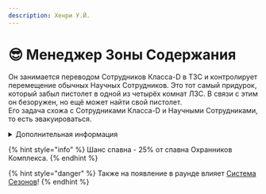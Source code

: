 ```yaml
---
description: Хенри У.Й.
---
```


# 😎 Менеджер Зоны Содержания

Он занимается переводом Сотрудников Класса-D в ТЗС и контролирует перемещение обычных Научных Сотрудников. Это тот самый придурок, который забыл пистолет в одной из четырёх комнат ЛЗС. В связи с этим он безоружен, но ещё может найти свой пистолет.\
Его задача схожа с Сотрудниками Класса-D и Научными Сотрудниками, то есть эвакуироваться.

<details>

<summary>Дополнительная информация</summary>

* **Класс**: Охранник Комплекса
* **Оружие**: Потерял
* **Уровень доступа**: Карта Менеджера Зон Содержания
* **Броня**: Лёгкая броня
* **Особое снаряжение**: Отсутствует

</details>

{% hint style="info" %}
Шанс спавна - 25% от спавна Охранников Комплекса.
{% endhint %}

{% hint style="danger" %}
Также на появление в раунде влияет [Система Сезонов](../../server-systems/seasons-system.md)!
{% endhint %}
